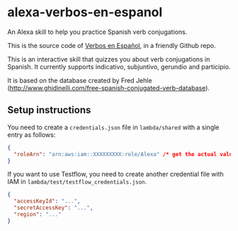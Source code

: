# alexa-verbos-en-espanol

An Alexa skill to help you practice Spanish verb conjugations.

This is the source code of [Verbos en Español](https://www.amazon.es/Default-User-Verbos-en-Espa%C3%B1ol/dp/B082L27PMP), in a friendly Github repo.

This is an interactive skill that quizzes you about verb conjugations in Spanish. It currently supports indicativo, subjuntivo, gerundio and participio.

It is based on the database created by Fred Jehle (http://www.ghidinelli.com/free-spanish-conjugated-verb-database).

## Setup instructions

You need to create a `credentials.json` file in `lambda/shared` with a single entry as follows:

```json
{
  "roleArn": "arn:aws:iam::XXXXXXXXX:role/Alexa" /* get the actual value for your skill */
}
```

If you want to use Testflow, you need to create another credential file with IAM in `lambda/test/testflow_credentials.json`.

```json
{
  "accessKeyId": "...",
  "secretAccessKey": "...",
  "region": "..."
}
```
